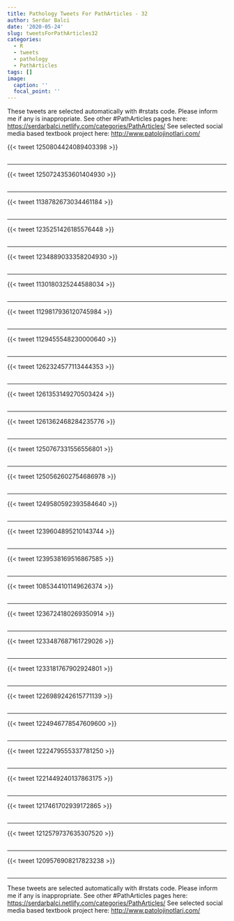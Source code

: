 ```yaml
---
title: Pathology Tweets For PathArticles - 32
author: Serdar Balci
date: '2020-05-24'
slug: tweetsForPathArticles32
categories:
  - R
  - tweets
  - pathology
  - PathArticles
tags: []
image:
  caption: ''
  focal_point: ''
---
```



These tweets are selected automatically with #rstats code. Please inform me if any is inappropriate.
See other #PathArticles pages here: https://serdarbalci.netlify.com/categories/PathArticles/ 
See selected social media based textbook project here: http://www.patolojinotlari.com/

{{< tweet 1250804424089403398 >}}
<br>
<br>
<hr>
{{< tweet 1250724353601404930 >}}
<br>
<br>
<hr>
{{< tweet 1138782673034461184 >}}
<br>
<br>
<hr>
{{< tweet 1235251426185576448 >}}
<br>
<br>
<hr>
{{< tweet 1234889033358204930 >}}
<br>
<br>
<hr>
{{< tweet 1130180325244588034 >}}
<br>
<br>
<hr>
{{< tweet 1129817936120745984 >}}
<br>
<br>
<hr>
{{< tweet 1129455548230000640 >}}
<br>
<br>
<hr>
{{< tweet 1262324577113444353 >}}
<br>
<br>
<hr>
{{< tweet 1261353149270503424 >}}
<br>
<br>
<hr>
{{< tweet 1261362468284235776 >}}
<br>
<br>
<hr>
{{< tweet 1250767331556556801 >}}
<br>
<br>
<hr>
{{< tweet 1250562602754686978 >}}
<br>
<br>
<hr>
{{< tweet 1249580592393584640 >}}
<br>
<br>
<hr>
{{< tweet 1239604895210143744 >}}
<br>
<br>
<hr>
{{< tweet 1239538169516867585 >}}
<br>
<br>
<hr>
{{< tweet 1085344101149626374 >}}
<br>
<br>
<hr>
{{< tweet 1236724180269350914 >}}
<br>
<br>
<hr>
{{< tweet 1233487687161729026 >}}
<br>
<br>
<hr>
{{< tweet 1233181767902924801 >}}
<br>
<br>
<hr>
{{< tweet 1226989242615771139 >}}
<br>
<br>
<hr>
{{< tweet 1224946778547609600 >}}
<br>
<br>
<hr>
{{< tweet 1222479555337781250 >}}
<br>
<br>
<hr>
{{< tweet 1221449240137863175 >}}
<br>
<br>
<hr>
{{< tweet 1217461702939172865 >}}
<br>
<br>
<hr>
{{< tweet 1212579737635307520 >}}
<br>
<br>
<hr>
{{< tweet 1209576908217823238 >}}
<br>
<br>
<hr>


These tweets are selected automatically with #rstats code. Please inform me if any is inappropriate.
See other #PathArticles pages here: https://serdarbalci.netlify.com/categories/PathArticles/ 
See selected social media based textbook project here: http://www.patolojinotlari.com/
